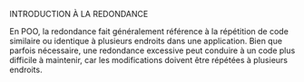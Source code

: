 INTRODUCTION À LA REDONDANCE

En POO, la redondance fait généralement référence à la répétition de code similaire ou identique à plusieurs endroits dans une application. Bien que parfois nécessaire, une redondance excessive peut conduire à un code plus difficile à maintenir, car les modifications doivent être répétées à plusieurs endroits.